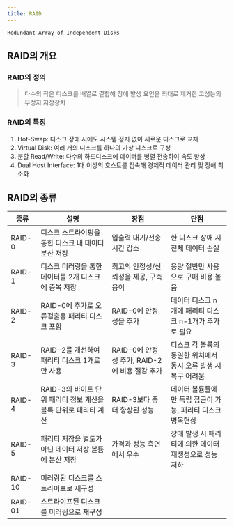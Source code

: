 ```yaml
---
title: RAID
---
```


`Redundant Array of Independent Disks`

## RAID의 개요
### RAID의 정의
> 다수의 작은 디스크를 배열로 결합해 장애 발생 요인을 최대로 제거한 고성능의 무정지 저장장치

### RAID의 특징
1. Hot-Swap: 디스크 장애 시에도 시스템 정지 없이 새로운 디스크로 교체
1. Virtual Disk: 여러 개의 디스크를 하나의 가상 디스크로 구성
1. 분할 Read/Write: 다수의 하드디스크에 데이터를 병렬 전송하여 속도 향상
1. Dual Host Interface: 1대 이상의 호스트를 접속해 경제적 데이터 관리 및 장애 최소화

## RAID의 종류

|종류|설명|장점|단점|
|---|---|---|---|
|RAID-0|디스크 스트라이핑을 통한 디스크 내 데이터 분산 저장|입출력 대기/전송 시간 감소|한 디스크 장애 시 전체 데이터 손실|
|RAID-1|디스크 미러링을 통한 데이터를 2개 디스크에 중복 저장|최고의 안정성/신뢰성을 제공, 구축 용이|용량 절반만 사용으로 구매 비용 높음|
|RAID-2|RAID-0에 추가로 오류검출용 패리티 디스크 포함|RAID-0에 안정성을 추가|데이터 디스크 n개에 패리티 디스크 n-1개가 추가로 필요|
|RAID-3|RAID-2를 개선하여 패리티 디스크 1개로만 사용|RAID-0에 안정성 추가, RAID-2에 비용 절감 추가|디스크 각 볼륨의 동일한 위치에서 동시 오류 발생 시 복구 어려움|
|RAID-4|RAID-3의 바이트 단위 패리티 정보 계산을 블록 단위로 패리티 계산|RAID-3보다 좀 더 향상된 성능|데이터 볼륨들에만 독립 접근이 가능, 패리티 디스크 병목현상|
|RAID-5|패리티 저장을 별도가 아닌 데이터 저장 볼륨에 분산 저장|가격과 성능 측면에서 우수|장애 발생 시 패리티에 의한 데이터 재생성으로 성능저하|
|RAID-10|미러링된 디스크를 스트라이프로 재구성|||
|RAID-01|스트라이프된 디스크를 미러링으로 재구성|||
